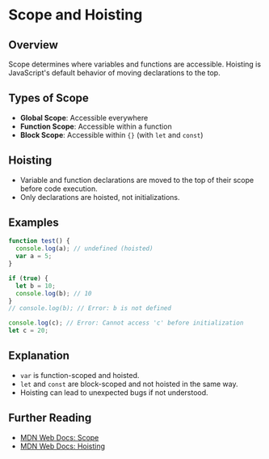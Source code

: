 
# Scope and Hoisting

## Overview
Scope determines where variables and functions are accessible. Hoisting is JavaScript's default behavior of moving declarations to the top.

## Types of Scope
- **Global Scope**: Accessible everywhere
- **Function Scope**: Accessible within a function
- **Block Scope**: Accessible within `{}` (with `let` and `const`)

## Hoisting
- Variable and function declarations are moved to the top of their scope before code execution.
- Only declarations are hoisted, not initializations.

## Examples
```js
function test() {
  console.log(a); // undefined (hoisted)
  var a = 5;
}

if (true) {
  let b = 10;
  console.log(b); // 10
}
// console.log(b); // Error: b is not defined

console.log(c); // Error: Cannot access 'c' before initialization
let c = 20;
```

## Explanation
- `var` is function-scoped and hoisted.
- `let` and `const` are block-scoped and not hoisted in the same way.
- Hoisting can lead to unexpected bugs if not understood.

## Further Reading
- [MDN Web Docs: Scope](https://developer.mozilla.org/en-US/docs/Glossary/Scope)
- [MDN Web Docs: Hoisting](https://developer.mozilla.org/en-US/docs/Glossary/Hoisting)
